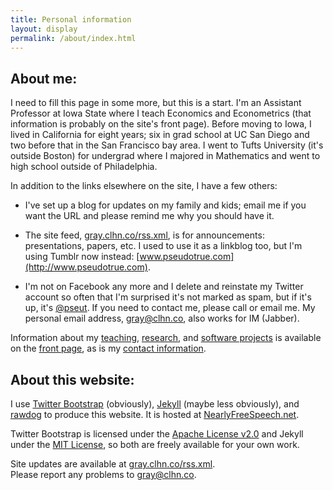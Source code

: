 ```yaml
---
title: Personal information
layout: display
permalink: /about/index.html
---
```


## About me:

I need to fill this page in some more, but this is a start.  I'm an
Assistant Professor at Iowa State where I teach Economics and
Econometrics (that information is probably on the site's front page).
Before moving to Iowa, I lived in California for eight years; six in
grad school at UC San Diego and two before that in the San Francisco
bay area.  I went to Tufts University (it's outside Boston) for
undergrad where I majored in Mathematics and went to high school
outside of Philadelphia.

In addition to the links elsewhere on the site, I have a few others:

* I've set up a blog for updates on my family and kids; email me if
  you want the URL and please remind me why you should have it.

* The site feed, [gray.clhn.co/rss.xml](/rss.xml), is for
  announcements: presentations, papers, etc. I used to use it as a
  linkblog too, but I'm using Tumblr now instead:
  [www.pseudotrue.com](http://www.pseudotrue.com).

* I'm not on Facebook any more and I delete and reinstate my Twitter
  account so often that I'm surprised it's not marked as spam, but if
  it's up, it's [@pseut](https://www.twitter.com/psetu). If you need
  to contact me, please call or email me. My personal email address,
  <gray@clhn.co>, also works for IM (Jabber).

Information about my [teaching](/index.html#Teaching),
[research](/index.html#Research), and [software
projects](/index.html#Software) is available on the [front
page](/index.html), as is my [contact
information](/index.html#Information).

## About this website:

I use [Twitter Bootstrap](http://twitter.github.com/bootstrap)
(obviously), [Jekyll](http://jekyllrb.com/) (maybe less obviously),
and [rawdog](http://offog.org/code/rawdog.html) to produce this
website.  It is hosted at
[NearlyFreeSpeech.net](https://www.nearlyfreespeech.net/).

Twitter Bootstrap is licensed under the [Apache License
v2.0](http://www.apache.org/licenses/LICENSE-2.0) and Jekyll under the
[MIT License](http://opensource.org/licenses/MIT), so both are freely
available for your own work.

Site updates are available at [gray.clhn.co/rss.xml](/rss.xml).  
Please report any problems to <gray@clhn.co>.

